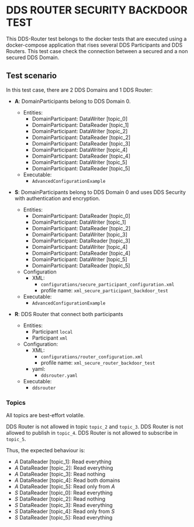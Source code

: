# DDS ROUTER SECURITY BACKDOOR TEST

This DDS-Router test belongs to the docker tests that are executed using a docker-compose application that rises several DDS Participants and DDS Routers.
This test case check the connection between a secured and a non secured DDS Domain.

## Test scenario

In this test case, there are 2 DDS Domains and 1 DDS Router:

- **A**: DomainParticipants belong to DDS Domain 0.
  - Entities:
    - DomainParticipant: DataWriter [topic_0]
    - DomainParticipant: DataReader [topic_1]
    - DomainParticipant: DataWriter [topic_2]
    - DomainParticipant: DataReader [topic_2]
    - DomainParticipant: DataReader [topic_3]
    - DomainParticipant: DataWriter [topic_4]
    - DomainParticipant: DataReader [topic_4]
    - DomainParticipant: DataWriter [topic_5]
    - DomainParticipant: DataReader [topic_5]
  - Executable:
    - `AdvancedConfigurationExample`

- **S**: DomainParticipants belong to DDS Domain 0 and uses DDS Security with authentication and encryption.
  - Entities:
    - DomainParticipant: DataReader [topic_0]
    - DomainParticipant: DataWriter [topic_1]
    - DomainParticipant: DataReader [topic_2]
    - DomainParticipant: DataWriter [topic_3]
    - DomainParticipant: DataReader [topic_3]
    - DomainParticipant: DataWriter [topic_4]
    - DomainParticipant: DataReader [topic_4]
    - DomainParticipant: DataWriter [topic_5]
    - DomainParticipant: DataReader [topic_5]
  - Configuration
    - XML:
      - `configurations/secure_participant_configuration.xml`
      - profile name: `xml_secure_participant_backdoor_test`
  - Executable:
    - `AdvancedConfigurationExample`

- **R**: DDS Router that connect both participants
  - Entities:
    - Participant `local`
    - Participant `xml`
  - Configuration:
    - XML:
      - `configurations/router_configuration.xml`
      - profile name: `xml_secure_router_backdoor_test`
    - yaml:
      - `ddsrouter.yaml`
  - Executable:
    - `ddsrouter`

### Topics

All topics are best-effort volatile.

DDS Router is not allowed in topic `topic_2` and `topic_3`.
DDS Router is not allowed to publish in `topic_4`.
DDS Router is not allowed to subscribe in `topic_5`.

Thus, the expected behaviour is:

- *A* DataReader [topic_1]: Read everything
- *A* DataReader [topic_2]: Read everything
- *A* DataReader [topic_3]: Read nothing
- *A* DataReader [topic_4]: Read both domains
- *A* DataReader [topic_5]: Read only from *A*
- *S* DataReader [topic_0]: Read everything
- *S* DataReader [topic_2]: Read nothing
- *S* DataReader [topic_3]: Read everything
- *S* DataReader [topic_4]: Read only from *S*
- *S* DataReader [topic_5]: Read everything
